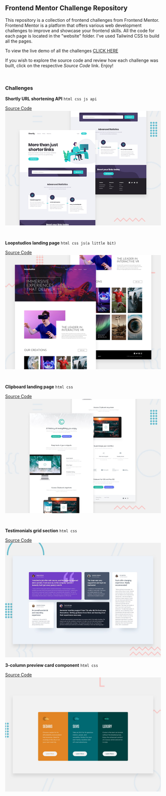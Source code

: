 ## Frontend Mentor Challenge Repository

This repository is a collection of frontend challenges from Frontend Mentor. Frontend Mentor is a platform that offers various web development challenges to improve and showcase your frontend skills. All the code for each page is located in the "website" folder. I've used Tailwind CSS to build all the pages.

To view the live demo of all the challenges [CLICK HERE](https://resonant-tiramisu-25ab44.netlify.app)

If you wish to explore the source code and review how each challenge was built, click on the respective _Source Code_ link. Enjoy!

<br>

### Challenges

**Shortly URL shortening API** `html css js api`

[Source Code](https://github.com/cakescripter/frontend-mentor/tree/main/websites/url-shortening-api)
![Design preview](websites/url-shortening-api/design/desktop-preview.jpg)

<br>

**Loopstudios landing page** `html css js(a little bit)`

[Source Code](https://github.com/cakescripter/frontend-mentor/tree/main/websites/loopstudios-landing-page)
![Design preview](websites/loopstudios-landing-page/design/desktop-preview.jpg)

<br>

**Clipboard landing page** `html css`

[Source Code](https://github.com/cakescripter/frontend-mentor/tree/main/websites/clipboard-landing-page)
![Design preview](websites/clipboard-landing-page/design/desktop-preview.jpg)

<br>

**Testimonials grid section** `html css`

[Source Code](https://github.com/cakescripter/frontend-mentor/tree/main/websites/testimonials-grid-section)
![Design preview](websites/testimonials-grid-section/design/desktop-preview.jpg)

**3-column preview card component** `html css`

[Source Code](https://github.com/cakescripter/frontend-mentor/tree/main/websites/3-column-preview-card-component)
![Design preview](websites/3-column-preview-card-component/design/desktop-preview.jpg)

<br>
